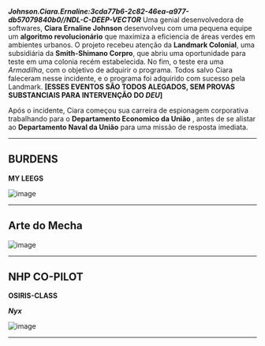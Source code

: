 ***Johnson.Ciara.Ernaline:3cda77b6-2c82-46ea-a977-db57079840b0//NDL-C-DEEP-VECTOR***
Uma genial desenvolvedora de softwares, **Ciara Ernaline Johnson** desenvolveu com uma pequena equipe um **algoritmo revolucionário** que maximiza a eficiencia de áreas verdes em ambientes urbanos. O projeto recebeu atenção da **Landmark Colonial**, uma subsidiária da **Smith-Shimano Corpro**, que abriu uma oportunidade para teste em uma colonia recém estabelecida. No fim, o teste era uma *Armadilha*, com o objetivo de adquirir o programa. Todos salvo Ciara faleceram nesse incidente, e o programa foi adquirido com sucesso pela Landmark. **[ESSES EVENTOS SÃO TODOS ALEGADOS, SEM PROVAS SUBSTANCIAIS PARA INTERVENÇÃO DO *DEU*]**

Após o incidente, Ciara começou sua carreira de espionagem corporativa trabalhando para o **Departamento Economico da União** , antes de se alistar ao **Departamento Naval da União** para uma missão de resposta imediata.

---

## BURDENS 

**MY LEEGS**

![image](/clocks/04/4clock_0.png)

---
## Arte do Mecha

![image](/mechs/Gyuuki.png)

---
## NHP CO-PILOT

**OSIRIS-CLASS** 

***Nyx***

![image](/events/Images/Nyx.png)

---
